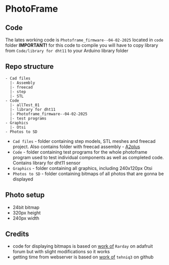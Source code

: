 # PhotoFrame
## Code
The lates working code is `Photoframe_firmware--04-02-2025` located in `code` folder
**IMPORTANT!** for this code to compile you will have to copy library from `Code/library for dht11` to your Arduino library folder

## Repo structure
```
- Cad files
  |- Assembly
  |- freecad
  |- step
  |- STL
- Code
  |- allTest_01
  |- library for dht11
  |- Photoframe_firmware--04-02-2025
  |- test programs
- Graphics
  |- Otsi
- Photos to SD
```
- `Cad files` - folder containing step models, STL meshes and freecad project. Also contains folder with freecad assembly - [A2plus](https://github.com/kbwbe/A2plus)
- `Code` - folder containing test programs for the whole photoframe program used to test individual components as well as completed code. Contains library for dht11 sensor
- `Graphics` - folder containing all graphics, including 240x120px Otsi
- `Photos to SD` - folder containing bitmaps of all photos that are gonna be displayed

## Photo setup
- 24bit bitmap
- 320px height
- 240px width

## Credits
- code for displaying bitmaps is based on [work of](https://forums.adafruit.com/viewtopic.php?t=141979) `Rarday` on adafruit forum but with slight modifications so it works
- getting time from webserver is based on [work of](https://github.com/tehniq3/NTPclock_RPi_Pico_W/blob/main/ntp_test_serial.ino) `tehniq3` on github
